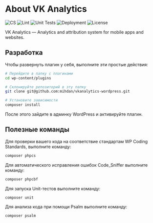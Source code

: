 # About VK Analytics

![CS](https://github.com/Yoast/wordpress-seo/actions/workflows/cs.yml/badge.svg)
![Lint](https://github.com/Yoast/wordpress-seo/actions/workflows/lint.yml/badge.svg)
![Unit Tests](https://github.com/Yoast/wordpress-seo/actions/workflows/unittest.yml/badge.svg)
![Deployment](https://github.com/Yoast/wordpress-seo/actions/workflows/deploy.yml/badge.svg)
![License](https://poser.pugx.org/yoast/wordpress-seo/license.svg)

VK Analytics — Analytics and attribution system for mobile apps and websites.

## Разработка

Чтобы развернуть плагин у себя, выполните эти простые действия:

```bash
# Перейдите в папку с плагинами
cd wp-content/plugins

# Склонируйте репозиторий в эту папку
git clone git@github.com:mihdan/vkanalytics-wordpress.git

# Установите зависимости
composer install
```

После этого зайдите в админку WordPress и активируйте плагин.

## Полезные команды

Для проверки вашего кода на соответствие стандартам WP Coding Standards, выполните команду:

```bash
composer phpcs
```

Для автоматического исправления ошибок Code_Sniffer выполните команду:

```bash
composer phpcbf
```

Для запуска Unit-тестов выполните команду:

```bash
composer unit
```

Для анализа кода при помощи Psalm выполните команду:

```bash
composer psalm
```
